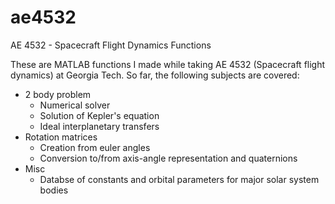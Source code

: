 # ae4532
AE 4532 - Spacecraft Flight Dynamics Functions

These are MATLAB functions I made while taking AE 4532 (Spacecraft flight dynamics) at Georgia Tech. 
So far, the following subjects are covered:
- 2 body problem
  - Numerical solver
  - Solution of Kepler's equation
  - Ideal interplanetary transfers
- Rotation matrices
  - Creation from euler angles
  - Conversion to/from axis-angle representation and quaternions
- Misc
  - Databse of constants and orbital parameters for major solar system bodies
